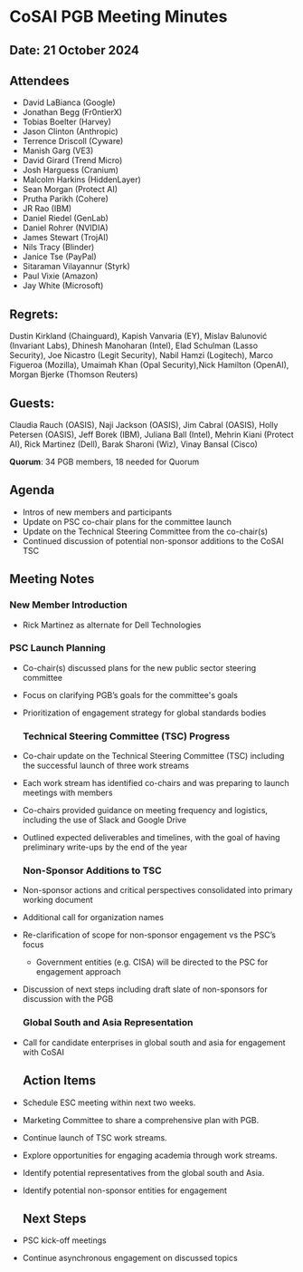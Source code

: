 
# CoSAI PGB Meeting Minutes

## Date: 21 October 2024

## Attendees

* David LaBianca (Google)
* Jonathan Begg (Fr0ntierX)
* Tobias Boelter (Harvey)
* Jason Clinton (Anthropic)
* Terrence Driscoll (Cyware)
* Manish Garg (VE3)
* David Girard (Trend Micro)
* Josh Harguess (Cranium)
* Malcolm Harkins (HiddenLayer)
* Sean Morgan (Protect AI)
* Prutha Parikh (Cohere)
* JR Rao (IBM)
* Daniel Riedel (GenLab)
* Daniel Rohrer (NVIDIA)
* James Stewart (TrojAI)
* Nils Tracy (Blinder)
* Janice Tse (PayPal)
* Sitaraman Vilayannur (Styrk)
* Paul Vixie (Amazon)
* Jay White (Microsoft)


## Regrets:

Dustin Kirkland (Chainguard), Kapish Vanvaria (EY), Mislav Balunović (Invariant Labs), Dhinesh Manoharan (Intel), Elad Schulman (Lasso Security), Joe Nicastro (Legit Security), Nabil Hamzi (Logitech),  Marco Figueroa (Mozilla), Umaimah Khan (Opal Security),Nick Hamilton (OpenAI), Morgan Bjerke (Thomson Reuters)

## Guests:

Claudia Rauch (OASIS), Naji Jackson (OASIS), Jim Cabral (OASIS), Holly Petersen (OASIS), Jeff Borek (IBM), Juliana Ball (Intel), Mehrin Kiani (Protect AI), Rick Martinez (Dell), Barak Sharoni (Wiz), Vinay Bansal (Cisco)

**Quorum**: 34 PGB members, 18 needed for Quorum

## Agenda

- Intros of new members and participants  
- Update on PSC co-chair plans for the committee launch  
- Update on the Technical Steering Committee from the co-chair(s)  
- Continued discussion of potential non-sponsor additions to the CoSAI TSC

## Meeting Notes

### New Member Introduction

- Rick Martinez as alternate for Dell Technologies

### PSC Launch Planning

- Co-chair(s) discussed plans for the new public sector steering committee  
- Focus on clarifying PGB’s goals for the committee's goals  
- Prioritization of engagement strategy for global standards bodies

  ### Technical Steering Committee (TSC) Progress

- Co-chair update on the Technical Steering Committee (TSC) including the successful launch of three work streams  
- Each work stream has identified co-chairs and was preparing to launch meetings with members  
- Co-chairs provided guidance on meeting frequency and logistics, including the use of Slack and Google Drive  
- Outlined expected deliverables and timelines, with the goal of having preliminary write-ups by the end of the year

  ### Non-Sponsor Additions to TSC

- Non-sponsor actions and critical perspectives consolidated into primary working document  
- Additional call for organization names  
- Re-clarification of scope for non-sponsor engagement vs the PSC’s focus  
  - Government entities (e.g. CISA) will be directed to the PSC for engagement approach  
- Discussion of next steps including draft slate of non-sponsors for discussion with the PGB

  ### Global South and Asia Representation

- Call for candidate enterprises in global south and asia for engagement with CoSAI

  ## Action Items

- Schedule ESC meeting within next two weeks.  
- Marketing Committee to share a comprehensive plan with PGB.  
- Continue launch of TSC work streams.  
- Explore opportunities for engaging academia through work streams.  
- Identify potential representatives from the global south and Asia.  
- Identify potential non-sponsor entities for engagement

  ## Next Steps

- PSC kick-off meetings  
- Continue asynchronous engagement on discussed topics  
